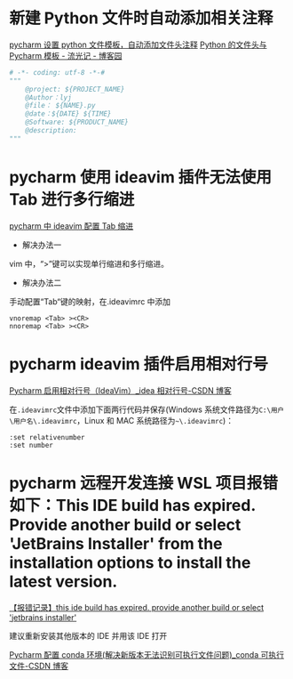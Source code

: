 # 新建 Python 文件时自动添加相关注释

[pycharm 设置 python 文件模板，自动添加文件头注释](https://zhuanlan.zhihu.com/p/113896445)
[Python 的文件头与 Pycharm 模板 - 流光记 - 博客园](https://www.cnblogs.com/zhangyanlong/p/11297815.html)

```python
# -*- coding: utf-8 -*-#
"""
    @project: ${PROJECT_NAME}
    @Author：lyj
    @file： ${NAME}.py
    @date：${DATE} ${TIME}
    @Software: ${PRODUCT_NAME}
    @description:
"""
```

# pycharm 使用 ideavim 插件无法使用 Tab 进行多行缩进

[pycharm 中 ideavim 配置 Tab 缩进](https://zhuanlan.zhihu.com/p/622831329)

- 解决办法一

vim 中，“>”键可以实现单行缩进和多行缩进。

- 解决办法二

手动配置“Tab“键的映射，在.ideavimrc 中添加

```
vnoremap <Tab> ><CR>
nnoremap <Tab> ><CR>
```

# pycharm ideavim 插件启用相对行号

[Pycharm 启用相对行号（IdeaVim）\_idea 相对行号-CSDN 博客](https://blog.csdn.net/weixin_44627639/article/details/125961543)

在`.ideavimrc`文件中添加下面两行代码并保存(Windows 系统文件路径为`C:\用户\用户名\.ideavimrc`，Linux 和 MAC 系统路径为`~\.ideavimrc`)：

```
:set relativenumber
:set number
```

# pycharm 远程开发连接 WSL 项目报错如下：This IDE build has expired. Provide another build or select 'JetBrains Installer' from the installation options to install the latest version.

[【报错记录】this ide build has expired. provide another build or select 'jetbrains installer'](https://zhuanlan.zhihu.com/p/641334622)

建议重新安装其他版本的 IDE 并用该 IDE 打开

[Pycharm 配置 conda 环境(解决新版本无法识别可执行文件问题)\_conda 可执行文件-CSDN 博客](https://blog.csdn.net/2401_84495872/article/details/139919853)
